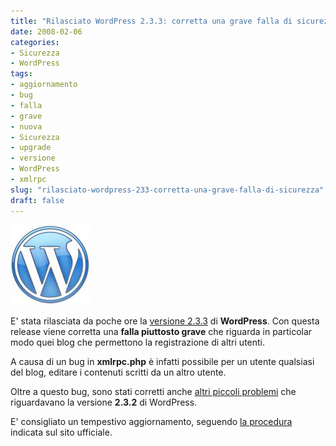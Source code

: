 ```yaml
---
title: "Rilasciato WordPress 2.3.3: corretta una grave falla di sicurezza"
date: 2008-02-06
categories: 
- Sicurezza
- WordPress
tags: 
- aggiornamento
- bug
- falla
- grave
- nuova
- Sicurezza
- upgrade
- versione
- WordPress
- xmlrpc
slug: "rilasciato-wordpress-233-corretta-una-grave-falla-di-sicurezza"
draft: false
---
```


[![wordpress\_logo](wordpress-logo.thumbnail.jpg)]()

E' stata rilasciata da poche ore la [versione
2.3.3](http://wordpress.org/development/2008/02/wordpress-233/) di
**WordPress**. Con questa release viene corretta una **falla piuttosto
grave** che riguarda in particolar modo quei blog che permettono la
registrazione di altri utenti.

A causa di un bug in **xmlrpc.php** è infatti possibile per un utente
qualsiasi del blog, editare i contenuti scritti da un altro utente.

Oltre a questo bug, sono stati corretti anche [altri piccoli
problemi](http://trac.wordpress.org/query?status=closed&milestone=2.3.3)
che riguardavano la versione **2.3.2** di WordPress.

E' consigliato un tempestivo aggiornamento, seguendo [la
procedura](http://codex.wordpress.org/Upgrading_WordPress) indicata sul
sito ufficiale.

